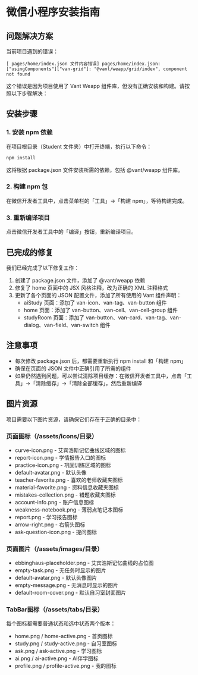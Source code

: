 # 微信小程序安装指南

## 问题解决方案

当前项目遇到的错误：
```
[ pages/home/index.json 文件内容错误] pages/home/index.json: ["usingComponents"]["van-grid"]: "@vant/weapp/grid/index", component not found
```

这个错误是因为项目使用了 Vant Weapp 组件库，但没有正确安装和构建。请按照以下步骤解决：

## 安装步骤

### 1. 安装 npm 依赖

在项目根目录（Student 文件夹）中打开终端，执行以下命令：

```bash
npm install
```

这将根据 package.json 文件安装所需的依赖，包括 @vant/weapp 组件库。

### 2. 构建 npm 包

在微信开发者工具中，点击菜单栏的「工具」->「构建 npm」，等待构建完成。

### 3. 重新编译项目

点击微信开发者工具中的「编译」按钮，重新编译项目。

## 已完成的修复

我们已经完成了以下修复工作：

1. 创建了 package.json 文件，添加了 @vant/weapp 依赖
2. 修复了 home 页面中的 JSX 风格注释，改为正确的 XML 注释格式
3. 更新了各个页面的 JSON 配置文件，添加了所有使用的 Vant 组件声明：
   - aiStudy 页面：添加了 van-icon、van-tag、van-button 组件
   - home 页面：添加了 van-button、van-cell、van-cell-group 组件
   - studyRoom 页面：添加了 van-button、van-card、van-tag、van-dialog、van-field、van-switch 组件

## 注意事项

- 每次修改 package.json 后，都需要重新执行 npm install 和「构建 npm」
- 确保在页面的 JSON 文件中正确引用了所需的组件
- 如果仍然遇到问题，可以尝试清除项目缓存：在微信开发者工具中，点击「工具」->「清除缓存」->「清除全部缓存」，然后重新编译

## 图片资源

项目需要以下图片资源，请确保它们存在于正确的目录中：

### 页面图标（/assets/icons/目录）
- curve-icon.png - 艾宾浩斯记忆曲线区域的图标
- report-icon.png - 学情报告入口的图标
- practice-icon.png - 巩固训练区域的图标
- default-avatar.png - 默认头像
- teacher-favorite.png - 喜欢的老师收藏夹图标
- material-favorite.png - 资料信息收藏夹图标
- mistakes-collection.png - 错题收藏夹图标
- account-info.png - 账户信息图标
- weakness-notebook.png - 薄弱点笔记本图标
- report.png - 学习报告图标
- arrow-right.png - 右箭头图标
- ask-question-icon.png - 提问图标

### 页面图片（/assets/images/目录）
- ebbinghaus-placeholder.png - 艾宾浩斯记忆曲线的占位图
- empty-task.png - 无任务时显示的图片
- default-avatar.png - 默认头像图片
- empty-message.png - 无消息时显示的图片
- default-room-cover.png - 默认自习室封面图片

### TabBar图标（/assets/tabs/目录）
每个图标都需要普通状态和选中状态两个版本：
- home.png / home-active.png - 首页图标
- study.png / study-active.png - 自习室图标
- ask.png / ask-active.png - 学习图标
- ai.png / ai-active.png - AI伴学图标
- profile.png / profile-active.png - 我的图标